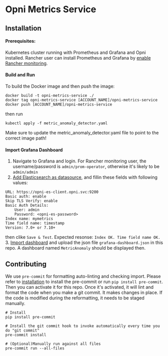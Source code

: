 # Opni Metrics Service

## Installation
#### Prerequisites:
Kubernetes cluster running with Prometheus and Grafana and Opni installed.
Rancher user can install Prometheus and Grafana by [enable Rancher monitoring](https://rancher.com/docs/rancher/v2.5/en/monitoring-alerting/guides/enable-monitoring/).


#### Build and Run
To build the Docker image and then push the image:
```
docker build -t opni-metrics-service ./
docker tag opni-metrics-service [ACCOUNT_NAME]/opni-metrics-service
docker push [ACCOUNT_NAME]/opni-metrics-service

```

then run
```
kubectl apply -f metric_anomaly_detector.yaml
```
Make sure to update the metric_anomaly_detector.yaml file to point to the correct image path!

#### Import Grafana Dashboard
1. Navigate to Grafana and login. For Rancher monitoring user, the username/password is `admin/prom-operator`, otherwise it's likely to be `admin/admin`
2. [Add Elasticsearch as datasource](https://grafana.com/docs/grafana/latest/datasources/add-a-data-source/#add-a-data-source), and fillin these fields with following values:
```
URL: https://opni-es-client.opni.svc:9200
Basic auth: enable
Skip TLS Verify: enable
Basic Auth Details:
    User: admin
    Password: <opni-es-password>
Index name: mymetrics
Time field name: timestamp
Version: 7.0+ or 7.10+
```
then clike `Save & Test`.
Expected resonse: `Index OK. Time field name OK.`
3. [Import dashboard](https://grafana.com/docs/grafana/latest/dashboards/export-import/#import-dashboard) and upload the json file `grafana-dashboard.json` in this repo.
A dashboard named `MetricAnomaly` should be displayed then.


## Contributing
We use `pre-commit` for formatting auto-linting and checking import. Please refer to [installation](https://pre-commit.com/#installation) to install the pre-commit or run `pip install pre-commit`. Then you can activate it for this repo. Once it's activated, it will lint and format the code when you make a git commit. It makes changes in place. If the code is modified during the reformatting, it needs to be staged manually.

```
# Install
pip install pre-commit

# Install the git commit hook to invoke automatically every time you do "git commit"
pre-commit install

# (Optional)Manually run against all files
pre-commit run --all-files
```
